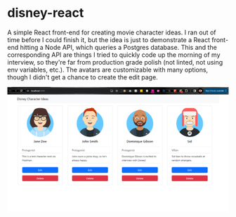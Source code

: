 # disney-react
A simple React front-end for creating movie character ideas. I ran out of time before I could finish it, but the idea is just to demonstrate a React front-end hitting a Node API, which queries a Postgres database. This and the corresponding API are things I tried to quickly code up the morning of my interview, so they're far from production grade polish (not linted, not using env variables, etc.). The avatars are customizable with many options, though I didn't get a chance to create the edit page.

![Screenshot](disney_screenshot.png)
